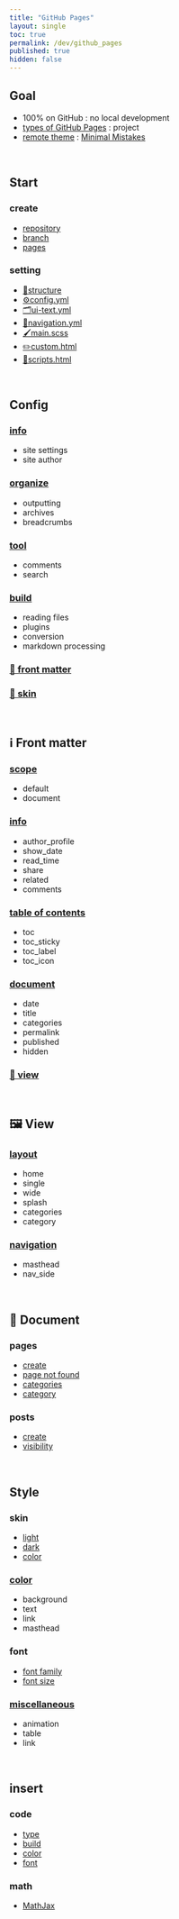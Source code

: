 ```yaml
---
title: "GitHub Pages"
layout: single
toc: true
permalink: /dev/github_pages
published: true
hidden: false
---
```


<head>
  <base target="_blank">
</head>



## Goal

- 100% on GitHub : no local development
- [types of GitHub Pages](https://docs.github.com/en/pages/getting-started-with-github-pages/about-github-pages#types-of-github-pages-sites) : project
- [remote theme](https://docs.github.com/en/pages/setting-up-a-github-pages-site-with-jekyll/adding-a-theme-to-your-github-pages-site-using-jekyll#adding-a-theme) : [Minimal Mistakes](https://github.com/mmistakes/minimal-mistakes)

<br>

## Start

### create

- [repository](/dev/github_pages/start/create/repository)
- [branch](/dev/github_pages/start/create/branch)
- [pages](/dev/github_pages/start/create/pages)

### setting

- [🧱structure](/dev/github_pages/start/setting/structure)
- [⚙️config.yml](/dev/github_pages/start/setting/config_yml)
- [🗂️ui-text.yml](/dev/github_pages/start/setting/ui_text_yml)
- [🔗navigation.yml](/dev/github_pages/start/setting/navigation_yml)
- [🖌️main.scss](/dev/github_pages/start/setting/main_scss)
- [✏️custom.html](/dev/github_pages/start/setting/custom_html)
- [📐scripts.html](/dev/github_pages/start/setting/scripts_html)

<br>

## Config

### [info](/dev/github_pages/config/info)

- site settings
- site author

### [organize](/dev/github_pages/config/organize)

- outputting
- archives
- breadcrumbs

### [tool](/dev/github_pages/config/tool)

- comments
- search

### [build](/dev/github_pages/config/build)

- reading files
- plugins
- conversion
- markdown processing

### [🔻 front matter](#ℹ️-front-matter)

### [🔻 skin](#skin)

<br>

## ℹ️ Front matter

### [scope](/dev/github_pages/front_matter/scope)

- default
- document

### [info](/dev/github_pages/front_matter/info)

- author_profile
- show_date
- read_time
- share
- related
- comments

### [table of contents](/dev/github_pages/front_matter/table_of_contents)

- toc
- toc_sticky
- toc_label
- toc_icon

### [document](/dev/github_pages/front_matter/document)

- date
- title
- categories
- permalink
- published
- hidden

### [🔻 view](#view)

<br>

## 🖼️ View

### [layout](/dev/github_pages/view/layout)

- home
- single
- wide
- splash
- categories
- category

### [navigation](/dev/github_pages/view/navigation)

- masthead
- nav_side

<br>

## 📄 Document

### pages

- [create](/dev/github_pages/document/pages/create)
- [page not found](/dev/github_pages/document/pages/page_not_found)
- [categories](/dev/github_pages/document/pages/categories)
- [category](/dev/github_pages/document/pages/category)

### posts

- [create](/dev/github_pages/document/posts/create)
- [visibility](/dev/github_pages/document/posts/visibility)

<br>

## Style

### skin

- [light](/dev/github_pages/style/skin/light)
- [dark](/dev/github_pages/style/skin/dark)
- [color](/dev/github_pages/style/skin/color)

### [color](/dev/github_pages/style/color)

- background
- text
- link
- masthead

### font

- [font family](/dev/github_pages/style/font/font_family)
- [font size](/dev/github_pages/style/font/font_size)

### [miscellaneous](/dev/github_pages/style/miscellaneous)

- animation
- table
- link

<br>

## insert

### code

- [type](/dev/github_pages/insert/code/type)
- [build](/dev/github_pages/insert/code/build)
- [color](/dev/github_pages/insert/code/color)
- [font](/dev/github_pages/insert/code/font)

### math

- [MathJax](/dev/github_pages/insert/math/mathjax)
